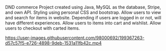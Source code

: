 DND commerce Project created using Java, MySQL as the database, Stripe, and own API. Styling using personal CSS and bootstrap. Allow users to view and search for items in website. Depending if users are logged in or not, will have different experiences. Allow users to items into cart and wishlist. Allow users to checkout with carted items.


https://user-images.githubusercontent.com/98000692/199367263-d57c57f5-e726-4898-9deb-1531a11fb42c.mp4

